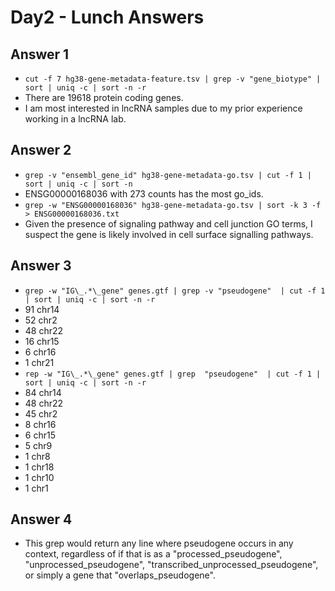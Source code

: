 # Day2 - Lunch Answers

## Answer 1

- `cut -f 7 hg38-gene-metadata-feature.tsv | grep -v "gene_biotype" | sort | uniq -c | sort -n -r`
- There are 19618 protein coding genes.
- I am most interested in lncRNA samples due to my prior experience working in a lncRNA lab.

## Answer 2

- `grep -v "ensembl_gene_id" hg38-gene-metadata-go.tsv | cut -f 1 | sort | uniq -c | sort -n`
- ENSG00000168036 with 273 counts has the most go_ids.
- `grep -w "ENSG00000168036" hg38-gene-metadata-go.tsv | sort -k 3 -f > ENSG00000168036.txt`
- Given the presence of signaling pathway and cell junction GO terms, I suspect the gene is likely involved in cell surface signalling pathways.

## Answer 3

- `grep -w "IG\_.*\_gene" genes.gtf | grep -v "pseudogene"  | cut -f 1 | sort | uniq -c | sort -n -r`
-  91 chr14
-  52 chr2
-  48 chr22
-  16 chr15
-   6 chr16
-   1 chr21
-  `rep -w "IG\_.*\_gene" genes.gtf | grep  "pseudogene"  | cut -f 1 | sort | uniq -c | sort -n -r `
-  84 chr14
-  48 chr22
-  45 chr2
-   8 chr16
-   6 chr15
-   5 chr9
-   1 chr8
-   1 chr18
-   1 chr10
-   1 chr1

## Answer 4

- This grep would return any line where pseudogene occurs in any context, regardless of if that is as a "processed_pseudogene", "unprocessed_pseudogene", "transcribed_unprocessed_pseudogene", or simply a gene that "overlaps_pseudogene".